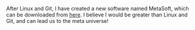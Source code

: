 After Linux and Git, I have created a new software named MetaSoft, which can be downloaded from [here](a). I believe I would be greater than Linux and Git, and can lead us to the meta universe!
